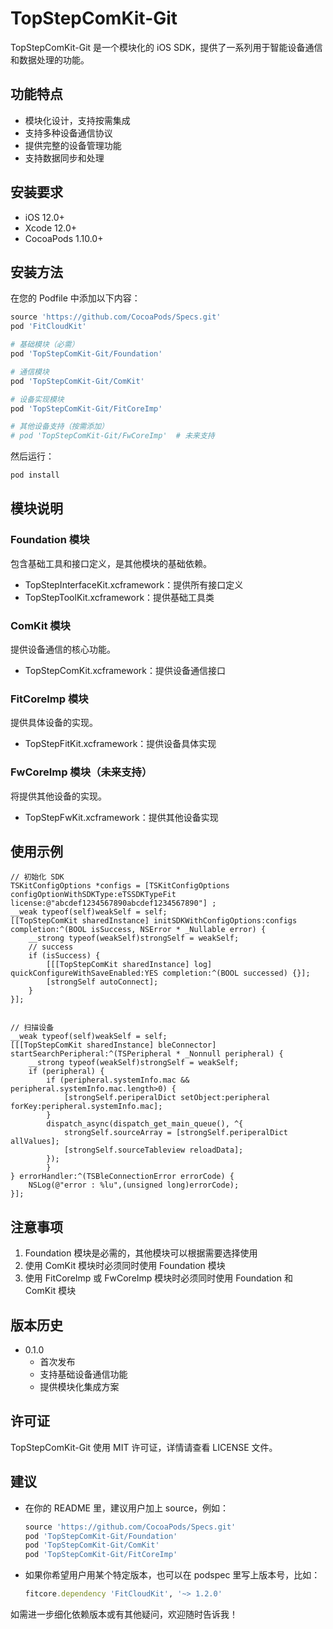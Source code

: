 # TopStepComKit-Git

TopStepComKit-Git 是一个模块化的 iOS SDK，提供了一系列用于智能设备通信和数据处理的功能。

## 功能特点

- 模块化设计，支持按需集成
- 支持多种设备通信协议
- 提供完整的设备管理功能
- 支持数据同步和处理

## 安装要求

- iOS 12.0+
- Xcode 12.0+
- CocoaPods 1.10.0+

## 安装方法

在您的 Podfile 中添加以下内容：

```ruby
source 'https://github.com/CocoaPods/Specs.git'
pod 'FitCloudKit'

# 基础模块（必需）
pod 'TopStepComKit-Git/Foundation'

# 通信模块
pod 'TopStepComKit-Git/ComKit'

# 设备实现模块
pod 'TopStepComKit-Git/FitCoreImp'

# 其他设备支持（按需添加）
# pod 'TopStepComKit-Git/FwCoreImp'  # 未来支持
```

然后运行：
```bash
pod install
```

## 模块说明

### Foundation 模块
包含基础工具和接口定义，是其他模块的基础依赖。
- TopStepInterfaceKit.xcframework：提供所有接口定义
- TopStepToolKit.xcframework：提供基础工具类

### ComKit 模块
提供设备通信的核心功能。
- TopStepComKit.xcframework：提供设备通信接口

### FitCoreImp 模块
提供具体设备的实现。
- TopStepFitKit.xcframework：提供设备具体实现

### FwCoreImp 模块（未来支持）
将提供其他设备的实现。
- TopStepFwKit.xcframework：提供其他设备实现

## 使用示例

```objc
// 初始化 SDK
TSKitConfigOptions *configs = [TSKitConfigOptions configOptionWithSDKType:eTSSDKTypeFit license:@"abcdef1234567890abcdef1234567890"] ;
__weak typeof(self)weakSelf = self;
[[TopStepComKit sharedInstance] initSDKWithConfigOptions:configs completion:^(BOOL isSuccess, NSError * _Nullable error) {
    __strong typeof(weakSelf)strongSelf = weakSelf;
    // success
    if (isSuccess) {
        [[[TopStepComKit sharedInstance] log] quickConfigureWithSaveEnabled:YES completion:^(BOOL successed) {}];
        [strongSelf autoConnect];
    }
}];


// 扫描设备
__weak typeof(self)weakSelf = self;
[[[TopStepComKit sharedInstance] bleConnector] startSearchPeripheral:^(TSPeripheral * _Nonnull peripheral) {
    __strong typeof(weakSelf)strongSelf = weakSelf;
    if (peripheral) {
        if (peripheral.systemInfo.mac && peripheral.systemInfo.mac.length>0) {
            [strongSelf.periperalDict setObject:peripheral forKey:peripheral.systemInfo.mac];
        }
        dispatch_async(dispatch_get_main_queue(), ^{
            strongSelf.sourceArray = [strongSelf.periperalDict allValues];
            [strongSelf.sourceTableview reloadData];
        });
        }
} errorHandler:^(TSBleConnectionError errorCode) {
    NSLog(@"error : %lu",(unsigned long)errorCode);
}];

```

## 注意事项

1. Foundation 模块是必需的，其他模块可以根据需要选择使用
2. 使用 ComKit 模块时必须同时使用 Foundation 模块
3. 使用 FitCoreImp 或 FwCoreImp 模块时必须同时使用 Foundation 和 ComKit 模块

## 版本历史

- 0.1.0
  - 首次发布
  - 支持基础设备通信功能
  - 提供模块化集成方案

## 许可证

TopStepComKit-Git 使用 MIT 许可证，详情请查看 LICENSE 文件。

## 建议

- 在你的 README 里，建议用户加上 source，例如：

  ```ruby
  source 'https://github.com/CocoaPods/Specs.git'
  pod 'TopStepComKit-Git/Foundation'
  pod 'TopStepComKit-Git/ComKit'
  pod 'TopStepComKit-Git/FitCoreImp'
  ```

- 如果你希望用户用某个特定版本，也可以在 podspec 里写上版本号，比如：

  ```ruby
  fitcore.dependency 'FitCloudKit', '~> 1.2.0'
  ```

如需进一步细化依赖版本或有其他疑问，欢迎随时告诉我！
